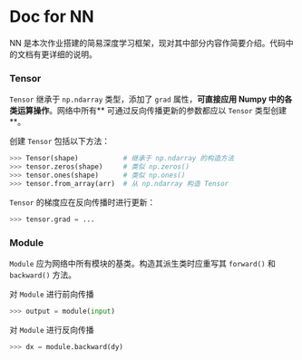 # Doc for NN

NN 是本次作业搭建的简易深度学习框架，现对其中部分内容作简要介绍。代码中的文档有更详细的说明。

### Tensor

`Tensor` 继承于 `np.ndarray` 类型，添加了 `grad` 属性，**可直接应用 Numpy 中的各类运算操作**。网络中所有**
可通过反向传播更新的参数都应以 `Tensor` 类型创建**。

创建 `Tensor` 包括以下方法：

```python
>>> Tensor(shape)           # 继承于 np.ndarray 的构造方法
>>> tensor.zeros(shape)     # 类似 np.zeros()
>>> tensor.ones(shape)      # 类似 np.ones()
>>> tensor.from_array(arr)  # 从 np.ndarray 构造 Tensor
```

`Tensor` 的梯度应在反向传播时进行更新：

```python
>>> tensor.grad = ...
```

### Module

`Module` 应为网络中所有模块的基类。构造其派生类时应重写其 `forward()` 和 `backward()` 方法。

对 `Module` 进行前向传播

```python
>>> output = module(input)
```

对 `Module` 进行反向传播

```python
>>> dx = module.backward(dy)
```
